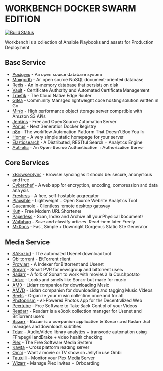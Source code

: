 # WORKBENCH DOCKER SWARM EDITION

[![Build Status](https://ci.authoritah.io/buildStatus/icon?job=Workbench)](https://ci.authoritah.io/job/Workbench/)

Workbench is a collection of Ansible Playbooks and assets for Production Deployment

## Base Service

- [Postgres](https://www.postgresql.org/) - An open source database system
- [Mongodb](https://www.mongodb.com/) - An open source NoSQL document-oriented database
- [Redis](https://redis.io/) - An in-memory database that persists on disk
- [Vault](https://github.com/hashicorp/vault) - Certificate Authority and Automated Certificate Management
- [Traefik](https://containo.us/traefik/) - The Cloud Native Edge Router
- [Gitea](https://gitea.io/en-us/) - Community Managed lightweight code hosting solution written in Go
- [Minio](https://min.io/) - High performance object storage server compatible with Amazon S3 APIs
- [Jenkins](https://jenkins.io/) -  Free and Open Source Automation Server
- [Portus](https://port.us.org/) - Next Generation Docker Registry
- [n8n](https://n8n.io/) - The workflow Automation Platform That Doesn't Box You In
- [Homer](https://github.com/bastienwirtz/homer/) - A very simple static homepage for your server
- [Elasticsearch](https://www.elastic.co/elasticsearch/) - A Distributed, RESTful Search + Analytics Engine
- [Authelia](https://www.authelia.com/) - An Open-Source Authentication + Authorization Server

## Core Services

- [xBrowserSync](https://www.xbrowsersync.org/) - Browser syncing as it should be: secure, anonymous and free
- [Cyberchef](https://gchq.github.io/CyberChef/) - A web app for encryption, encoding, compression and data analysis
- [Freshrss](https://freshrss.org/) - A free, self-hostable aggregator
- [Plausible](https://plausible.io/) - Lightweight + Open Source Website Analytics Tool
- [Guacamole](https://guacamole.apache.org/) - Clientless remote desktop gateway
- [Kutt](https://kutt.it/) - Free Modern URL Shortener
- [Paperless](https://github.com/paperless-ngx) - Scan, Index and Archive all your Physical Documents
- [Wallabag](https://wallabag.org/en/) - Save and classify articles. Read them later. Freely
- [MkDocs](https://js.wiki/) - Fast, Simple + Downright Gorgeous Static Site Generator

## Media Service

- [SABnzbd](https://sabnzbd.org/) - The automated Usenet download tool
- [Qbittorrent](https://www.qbittorrent.org/) - BitTorrent client
- [Prowlarr](https://prowlarr.github.io) - A Indexer for Bittorrent and Usenet
- [Sonarr](https://github.com/Sonarr/Sonarr/) - Smart PVR for newsgroup and bittorrent users
- [Radarr](https://github.com/Radarr/Radarr/) - A fork of Sonarr to work with movies à la Couchpotato
- [Lidarr](https://github.com/lidarr/Lidarr/) - Looks and smells like Sonarr but made for music
- [AMD](https://github.com/RandomNinjaAtk/docker-amd) - Lidarr companion for downloading Music
- [AMVD](https://github.com/RandomNinjaAtk/docker-amvd) - Lidarr companion for downloading and tagging Music Videos
- [Beets](https://beets.io/) - Organize your music collection once and for all
- [Photoprism](https://photoprism.app/) - AI-Powered Photos App for the Decentralized Web
- [Peertube](https://joinpeertube.org/) - Free Software to Take Back Control of your Videos
- [Readarr](https://github.com/Readarr/Readarr/) - Readarr is a eBook collection manager for Usenet and BitTorrent users
- [Bazarr](https://github.com/morpheus65535/bazarr/) - Bazarr is a companion application to Sonarr and Radarr that manages and downloads subtitles
- [Tdarr](https://github.com/HaveAGitGat/Tdarr/) - Audio/Video library analytics + transcode automation using FFmpeg/HandBrake + video health checking
- [Plex](https://plex.tv) - The Free Software Media System
- [Kavita](https://github.com/Kareadita/Kavita) - Cross platform reading server
- [Ombi](https://ombi.io/) - Want a movie or TV show on Jellyfin use Ombi
- [Tautulli](https://tautulli.com/) - Monitor your Plex Media Server
- [Wizarr](https://github.com/Wizarrrr/wizarr) - Manage Plex Invites + Onboarding
